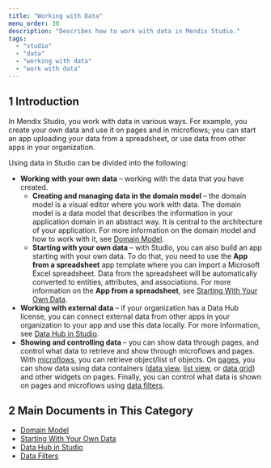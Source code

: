 ```yaml
---
title: "Working with Data"
menu_order: 30
description: "Describes how to work with data in Mendix Studio."
tags:
  - "studio"
  - "data"
  - "working with data"
  - "work with data"
---
```


## 1 Introduction

In Mendix Studio, you work with data in various ways. For example, you create your own data and use it on pages and in microflows; you can start an app uploading your data from a spreadsheet, or use data from other apps in your organization.

Using data in Studio can be divided into the following:

* **Working with your own data** – working with the data that you have created.
  * **Creating and managing data in the domain model** – the domain model is a visual editor where you work with data. The domain model is a data model that describes the information in your application domain in an abstract way. It is central to the architecture of your application. For more information on the domain model and how to work with it, see [Domain Model](domain-models).
  * **Starting with your own data** – with Studio, you can also build an app starting with your own data. To do that, you need to use the **App from a spreadsheet** app template where you can import a Microsoft Excel spreadsheet. Data from the spreadsheet will be automatically converted to entities, attributes, and associations. For more information on the **App from a spreadsheet**, see [Starting With Your Own Data](start-with-data).
* **Working with external data** – if your organization has a Data Hub license, you can connect external data from other apps in your organization to your app and use this data locally. For more information, see [Data Hub in Studio](data-hub-in-studio).
* **Showing and controlling data** – you can show data through pages, and control what data to retrieve and show through microflows and pages. With [microflows](microflows), you can retrieve object/list of objects. On [pages](page-editor), you can show data using data containers ([data view](page-editor-data-view-list-view#data-view-properties), [list view](page-editor-data-view-list-view#list-view-properties), or [data grid](page-editor-data-grid)) and other widgets on pages. Finally, you can control what data is shown on pages and microflows using [data filters](data-filters).

## 2 Main Documents in This Category

* [Domain Model](domain-models)
* [Starting With Your Own Data](start-with-data)
* [Data Hub in Studio](data-hub-in-studio)
* [Data Filters](data-filters)